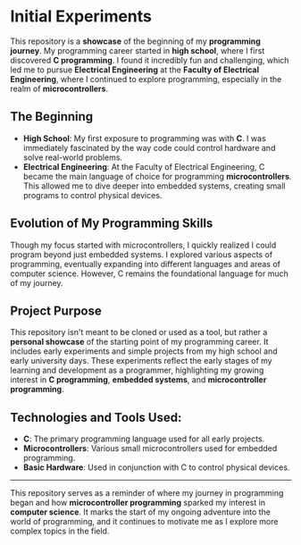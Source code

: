 # Initial Experiments

This repository is a **showcase** of the beginning of my **programming journey**. My programming career started in **high school**, where I first discovered **C programming**. I found it incredibly fun and challenging, which led me to pursue **Electrical Engineering** at the **Faculty of Electrical Engineering**, where I continued to explore programming, especially in the realm of **microcontrollers**.

## The Beginning
- **High School**: My first exposure to programming was with **C**. I was immediately fascinated by the way code could control hardware and solve real-world problems.
- **Electrical Engineering**: At the Faculty of Electrical Engineering, C became the main language of choice for programming **microcontrollers**. This allowed me to dive deeper into embedded systems, creating small programs to control physical devices.

## Evolution of My Programming Skills
Though my focus started with microcontrollers, I quickly realized I could program beyond just embedded systems. I explored various aspects of programming, eventually expanding into different languages and areas of computer science. However, C remains the foundational language for much of my journey.

## Project Purpose
This repository isn't meant to be cloned or used as a tool, but rather a **personal showcase** of the starting point of my programming career. It includes early experiments and simple projects from my high school and early university days. These experiments reflect the early stages of my learning and development as a programmer, highlighting my growing interest in **C programming**, **embedded systems**, and **microcontroller programming**.

## Technologies and Tools Used:
- **C**: The primary programming language used for all early projects.
- **Microcontrollers**: Various small microcontrollers used for embedded programming.
- **Basic Hardware**: Used in conjunction with C to control physical devices.

---

This repository serves as a reminder of where my journey in programming began and how **microcontroller programming** sparked my interest in **computer science**. It marks the start of my ongoing adventure into the world of programming, and it continues to motivate me as I explore more complex topics in the field.
